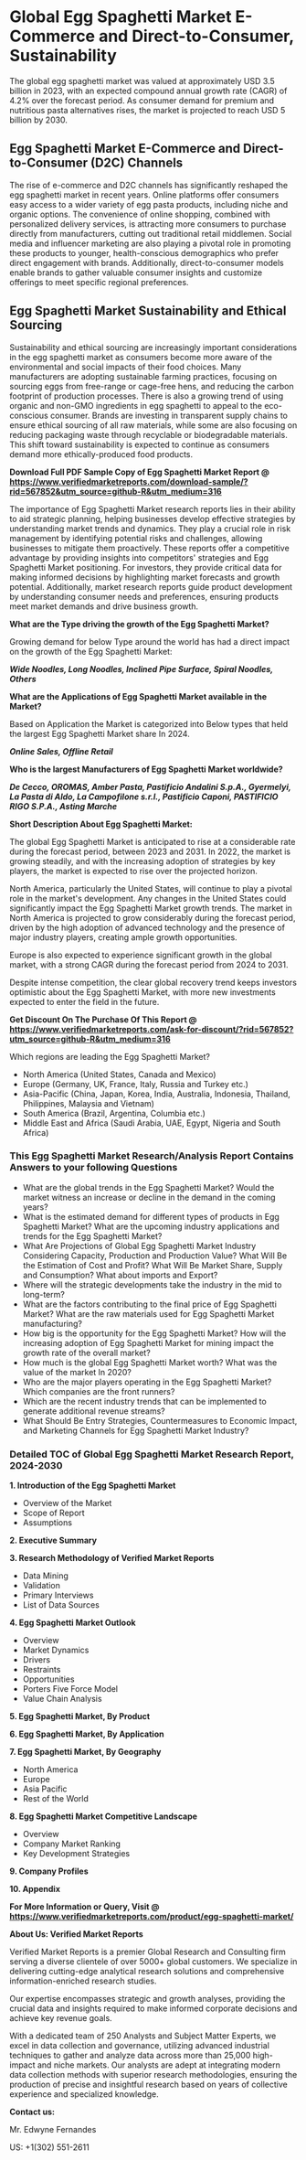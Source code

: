 <h1>Global Egg Spaghetti Market E-Commerce and Direct-to-Consumer, Sustainability</h1><p class=""><p>The global egg spaghetti market was valued at approximately USD 3.5 billion in 2023, with an expected compound annual growth rate (CAGR) of 4.2% over the forecast period. As consumer demand for premium and nutritious pasta alternatives rises, the market is projected to reach USD 5 billion by 2030.</p><h2>Egg Spaghetti Market E-Commerce and Direct-to-Consumer (D2C) Channels</h2><p>The rise of e-commerce and D2C channels has significantly reshaped the egg spaghetti market in recent years. Online platforms offer consumers easy access to a wider variety of egg pasta products, including niche and organic options. The convenience of online shopping, combined with personalized delivery services, is attracting more consumers to purchase directly from manufacturers, cutting out traditional retail middlemen. Social media and influencer marketing are also playing a pivotal role in promoting these products to younger, health-conscious demographics who prefer direct engagement with brands. Additionally, direct-to-consumer models enable brands to gather valuable consumer insights and customize offerings to meet specific regional preferences.</p><h2>Egg Spaghetti Market Sustainability and Ethical Sourcing</h2><p>Sustainability and ethical sourcing are increasingly important considerations in the egg spaghetti market as consumers become more aware of the environmental and social impacts of their food choices. Many manufacturers are adopting sustainable farming practices, focusing on sourcing eggs from free-range or cage-free hens, and reducing the carbon footprint of production processes. There is also a growing trend of using organic and non-GMO ingredients in egg spaghetti to appeal to the eco-conscious consumer. Brands are investing in transparent supply chains to ensure ethical sourcing of all raw materials, while some are also focusing on reducing packaging waste through recyclable or biodegradable materials. This shift toward sustainability is expected to continue as consumers demand more ethically-produced food products.</p></p><p class=""><strong>Download Full PDF Sample Copy of Egg Spaghetti Market Report @ <a href="https://www.verifiedmarketreports.com/download-sample/?rid=567852&utm_source=github-R&utm_medium=316" target="_blank">https://www.verifiedmarketreports.com/download-sample/?rid=567852&utm_source=github-R&utm_medium=316</a></strong></p><p>The importance of&nbsp;Egg Spaghetti Market research reports lies in their ability to aid strategic planning, helping businesses develop effective strategies by understanding market trends and dynamics. They play a crucial role in risk management by identifying potential risks and challenges, allowing businesses to mitigate them proactively. These reports offer a competitive advantage by providing insights into competitors' strategies and Egg Spaghetti Market positioning. For investors, they provide critical data for making informed decisions by highlighting market forecasts and growth potential. Additionally, market research reports guide product development by understanding consumer needs and preferences, ensuring products meet market demands and drive business growth.</p><p><strong>What are the&nbsp;Type driving the growth of the Egg Spaghetti Market?</strong></p><p id="" class="">Growing demand for below Type around the world has had a direct impact on the growth of the Egg Spaghetti Market:</p><p class=""><em><strong>Wide Noodles, Long Noodles, Inclined Pipe Surface, Spiral Noodles, Others</strong></em></p><p class=""><strong>What are the&nbsp;Applications&nbsp;of Egg Spaghetti Market available in the Market?</strong></p><p id="" class="">Based on Application the Market is categorized into Below types that held the largest Egg Spaghetti Market share In 2024.</p><p class=""><em><strong>Online Sales, Offline Retail</strong></em></p><p class=""><strong>Who is the largest Manufacturers of Egg Spaghetti Market worldwide?</strong></p><p><em><strong>De Cecco, OROMAS, Amber Pasta, Pastificio Andalini S.p.A., Gyermelyi, La Pasta di Aldo, La Campofilone s.r.l., Pastificio Caponi, PASTIFICIO RIGO S.P.A., Asting Marche</strong></em></p><p id="" class=""><strong>Short Description About Egg Spaghetti Market:</strong></p><p>The global Egg Spaghetti Market is anticipated to rise at a considerable rate during the forecast period, between 2023 and 2031. In 2022, the market is growing steadily, and with the increasing adoption of strategies by key players, the market is expected to rise over the projected horizon.</p><p>North America, particularly the United States, will continue to play a pivotal role in the market's development. Any changes in the United States could significantly impact the Egg Spaghetti Market growth trends. The market in North America is projected to grow considerably during the forecast period, driven by the high adoption of advanced technology and the presence of major industry players, creating ample growth opportunities.</p><p>Europe is also expected to experience significant growth in the global market, with a strong CAGR during the forecast period from 2024 to 2031.</p><p>Despite intense competition, the clear global recovery trend keeps investors optimistic about the Egg Spaghetti Market, with more new investments expected to enter the field in the future.</p><p id="" class=""><strong>Get Discount On The Purchase Of This Report @ <a href="https://www.verifiedmarketreports.com/ask-for-discount/?rid=567852?utm_source=github-R&utm_medium=316" target="_blank">https://www.verifiedmarketreports.com/ask-for-discount/?rid=567852?utm_source=github-R&utm_medium=316</a></strong></p><p class="">Which regions are leading the Egg Spaghetti Market?</p><ul><li>North America (United States, Canada and Mexico)</li><li>Europe (Germany, UK, France, Italy, Russia and Turkey etc.)</li><li>Asia-Pacific (China, Japan, Korea, India, Australia, Indonesia, Thailand, Philippines, Malaysia and Vietnam)</li><li>South America (Brazil, Argentina, Columbia etc.)</li><li>Middle East and Africa (Saudi Arabia, UAE, Egypt, Nigeria and South Africa)</li></ul><h3 id="" class="">This Egg Spaghetti Market Research/Analysis Report Contains Answers to your following Questions</h3><ul><li>What are the global trends in the Egg Spaghetti Market? Would the market witness an increase or decline in the demand in the coming years?</li><li>What is the estimated demand for different types of products in Egg Spaghetti Market? What are the upcoming industry applications and trends for the Egg Spaghetti Market?</li><li>What Are Projections of Global Egg Spaghetti Market Industry Considering Capacity, Production and Production Value? What Will Be the Estimation of Cost and Profit? What Will Be Market Share, Supply and Consumption? What about imports and Export?</li><li>Where will the strategic developments take the industry in the mid to long-term?</li><li>What are the factors contributing to the final price of Egg Spaghetti Market? What are the raw materials used for Egg Spaghetti Market manufacturing?</li><li>How big is the opportunity for the Egg Spaghetti Market? How will the increasing adoption of Egg Spaghetti Market for mining impact the growth rate of the overall market?</li><li>How much is the global Egg Spaghetti Market worth? What was the value of the market In 2020?</li><li>Who are the major players operating in the Egg Spaghetti Market? Which companies are the front runners?</li><li>Which are the recent industry trends that can be implemented to generate additional revenue streams?</li><li>What Should Be Entry Strategies, Countermeasures to Economic Impact, and Marketing Channels for Egg Spaghetti Market Industry?</li></ul><h3 id="" class="">Detailed TOC of Global Egg Spaghetti Market Research Report, 2024-2030</h3><p id="" class=""><strong>1. Introduction of the Egg Spaghetti Market</strong></p><ul><li>Overview of the Market</li><li>Scope of Report</li><li>Assumptions</li></ul><p id="" class=""><strong>2. Executive Summary</strong></p><p id="" class=""><strong>3. Research Methodology of Verified Market Reports</strong></p><ul><li>Data Mining</li><li>Validation</li><li>Primary Interviews</li><li>List of Data Sources</li></ul><p id="" class=""><strong>4. Egg Spaghetti Market Outlook</strong></p><ul><li>Overview</li><li>Market Dynamics</li><li>Drivers</li><li>Restraints</li><li>Opportunities</li><li>Porters Five Force Model</li><li>Value Chain Analysis</li></ul><p id="" class=""><strong>5. Egg Spaghetti Market, By Product</strong></p><p id="" class=""><strong>6. Egg Spaghetti Market, By Application</strong></p><p id="" class=""><strong>7. Egg Spaghetti Market, By Geography</strong></p><ul><li>North America</li><li>Europe</li><li>Asia Pacific</li><li>Rest of the World</li></ul><p id="" class=""><strong>8. Egg Spaghetti Market Competitive Landscape</strong></p><ul><li>Overview</li><li>Company Market Ranking</li><li>Key Development Strategies</li></ul><p id="" class=""><strong>9. Company Profiles</strong></p><p id="" class=""><strong>10. Appendix</strong></p><p id="" class=""><strong>For More Information or Query, Visit @ <a href="https://www.verifiedmarketreports.com/product/egg-spaghetti-market/" target="_blank">https://www.verifiedmarketreports.com/product/egg-spaghetti-market/</a></strong></p><p id="" class=""><strong>About Us: Verified Market Reports</strong></p><p id="" class="">Verified Market Reports is a premier Global Research and Consulting firm serving a diverse clientele of over 5000+ global customers. We specialize in delivering cutting-edge analytical research solutions and comprehensive information-enriched research studies.</p><p id="" class="">Our expertise encompasses strategic and growth analyses, providing the crucial data and insights required to make informed corporate decisions and achieve key revenue goals.</p><p id="" class="">With a dedicated team of 250 Analysts and Subject Matter Experts, we excel in data collection and governance, utilizing advanced industrial techniques to gather and analyze data across more than 25,000 high-impact and niche markets. Our analysts are adept at integrating modern data collection methods with superior research methodologies, ensuring the production of precise and insightful research based on years of collective experience and specialized knowledge.</p><p id="" class=""><strong>Contact us:</strong></p><p id="" class="">Mr. Edwyne Fernandes</p><p id="" class="">US: +1(302) 551-2611</p>